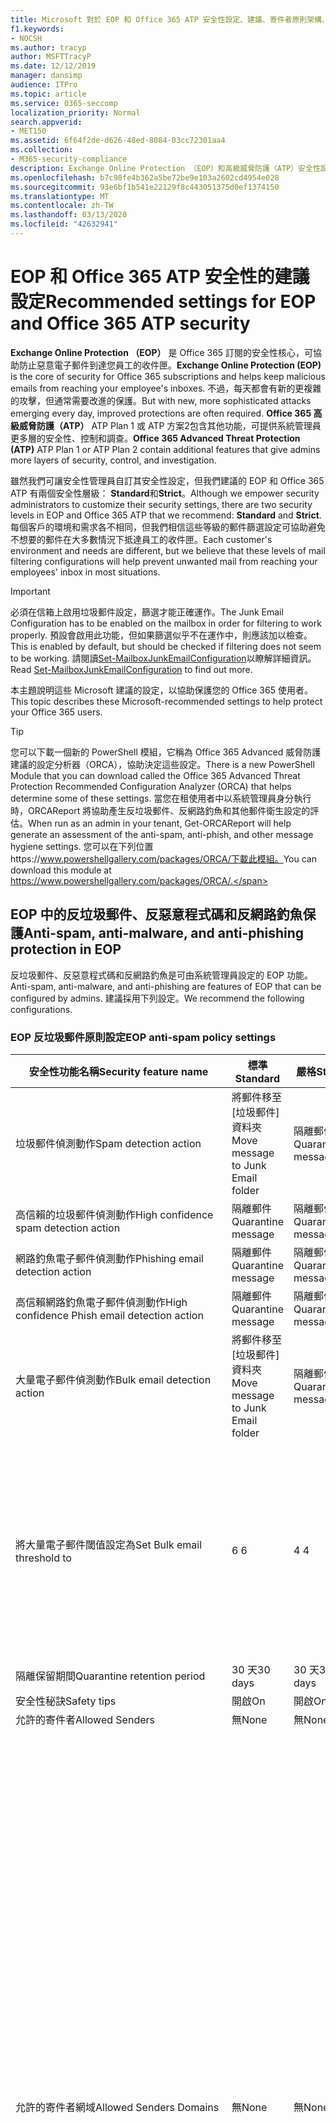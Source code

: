 ```yaml
---
title: Microsoft 對於 EOP 和 Office 365 ATP 安全性設定、建議、寄件者原則架構、網域型郵件報告及符合性的建議、DomainKeys 識別的郵件、步驟、運作方式、安全性基準、EOP 的基準ATP 的基準，設定 atp，設定 EOP，設定 ATP，設定 EOP，安全性設定
f1.keywords:
- NOCSH
ms.author: tracyp
author: MSFTTracyP
ms.date: 12/12/2019
manager: dansimp
audience: ITPro
ms.topic: article
ms.service: O365-seccomp
localization_priority: Normal
search.appverid:
- MET150
ms.assetid: 6f64f2de-d626-48ed-8084-03cc72301aa4
ms.collection:
- M365-security-compliance
description: Exchange Online Protection （EOP）和高級威脅防護（ATP）安全性設定的最佳作法為何？ 目前的標準保護建議為何？ 如果您想要更嚴格，應使用哪些專案？ 此外，如果您同時使用高級威脅防護（ATP），您也可以取得哪些額外功能？
ms.openlocfilehash: b7c98fe4b362a5be72be9e103a2602cd4954e028
ms.sourcegitcommit: 93e6bf1b541e22129f8c443051375d0ef1374150
ms.translationtype: MT
ms.contentlocale: zh-TW
ms.lasthandoff: 03/13/2020
ms.locfileid: "42632941"
---
```

# <a name="recommended-settings-for-eop-and-office-365-atp-security"></a><span data-ttu-id="97638-106">EOP 和 Office 365 ATP 安全性的建議設定</span><span class="sxs-lookup"><span data-stu-id="97638-106">Recommended settings for EOP and Office 365 ATP security</span></span>

<span data-ttu-id="97638-107">**Exchange Online Protection （EOP）** 是 Office 365 訂閱的安全性核心，可協助防止惡意電子郵件到達您員工的收件匣。</span><span class="sxs-lookup"><span data-stu-id="97638-107">**Exchange Online Protection (EOP)** is the core of security for Office 365 subscriptions and helps keep malicious emails from reaching your employee's inboxes.</span></span> <span data-ttu-id="97638-108">不過，每天都會有新的更複雜的攻擊，但通常需要改進的保護。</span><span class="sxs-lookup"><span data-stu-id="97638-108">But with new, more sophisticated attacks emerging every day, improved protections are often required.</span></span> <span data-ttu-id="97638-109">**Office 365 高級威脅防護（ATP）** ATP Plan 1 或 ATP 方案2包含其他功能，可提供系統管理員更多層的安全性、控制和調查。</span><span class="sxs-lookup"><span data-stu-id="97638-109">**Office 365 Advanced Threat Protection (ATP)** ATP Plan 1 or ATP Plan 2 contain additional features that give admins more layers of security, control, and investigation.</span></span>

<span data-ttu-id="97638-110">雖然我們可讓安全性管理員自訂其安全性設定，但我們建議的 EOP 和 Office 365 ATP 有兩個安全性層級： **Standard**和**Strict**。</span><span class="sxs-lookup"><span data-stu-id="97638-110">Although we empower security administrators to customize their security settings, there are two security levels in EOP and Office 365 ATP that we recommend: **Standard** and **Strict**.</span></span> <span data-ttu-id="97638-111">每個客戶的環境和需求各不相同，但我們相信這些等級的郵件篩選設定可協助避免不想要的郵件在大多數情況下抵達員工的收件匣。</span><span class="sxs-lookup"><span data-stu-id="97638-111">Each customer's environment and needs are different, but we believe that these levels of mail filtering configurations will help prevent unwanted mail from reaching your employees' inbox in most situations.</span></span>

> [!IMPORTANT]
> <span data-ttu-id="97638-112">必須在信箱上啟用垃圾郵件設定，篩選才能正確運作。</span><span class="sxs-lookup"><span data-stu-id="97638-112">The Junk Email Configuration has to be enabled on the mailbox in order for filtering to work properly.</span></span> <span data-ttu-id="97638-113">預設會啟用此功能，但如果篩選似乎不在運作中，則應該加以檢查。</span><span class="sxs-lookup"><span data-stu-id="97638-113">This is enabled by default, but should be checked if filtering does not seem to be working.</span></span> <span data-ttu-id="97638-114">請閱讀[Set-MailboxJunkEmailConfiguration](https://docs.microsoft.com/powershell/module/exchange/antispam-antimalware/set-mailboxjunkemailconfiguration)以瞭解詳細資訊。</span><span class="sxs-lookup"><span data-stu-id="97638-114">Read [Set-MailboxJunkEmailConfiguration](https://docs.microsoft.com/powershell/module/exchange/antispam-antimalware/set-mailboxjunkemailconfiguration) to find out more.</span></span> 

<span data-ttu-id="97638-115">本主題說明這些 Microsoft 建議的設定，以協助保護您的 Office 365 使用者。</span><span class="sxs-lookup"><span data-stu-id="97638-115">This topic describes these Microsoft-recommended settings to help protect your Office 365 users.</span></span>

> [!TIP]
> <span data-ttu-id="97638-116">您可以下載一個新的 PowerShell 模組，它稱為 Office 365 Advanced 威脅防護建議的設定分析器（ORCA），協助決定這些設定。</span><span class="sxs-lookup"><span data-stu-id="97638-116">There is a new PowerShell Module that you can download called the Office 365 Advanced Threat Protection Recommended Configuration Analyzer (ORCA) that helps determine some of these settings.</span></span> <span data-ttu-id="97638-117">當您在租使用者中以系統管理員身分執行時，ORCAReport 將協助產生反垃圾郵件、反網路釣魚和其他郵件衛生設定的評估。</span><span class="sxs-lookup"><span data-stu-id="97638-117">When run as an admin in your tenant, Get-ORCAReport will help generate an assessment of the anti-spam, anti-phish, and other message hygiene settings.</span></span> <span data-ttu-id="97638-118">您可以在下列位置https://www.powershellgallery.com/packages/ORCA/下載此模組。</span><span class="sxs-lookup"><span data-stu-id="97638-118">You can download this module at https://www.powershellgallery.com/packages/ORCA/.</span></span>

## <a name="anti-spam-anti-malware-and-anti-phishing-protection-in-eop"></a><span data-ttu-id="97638-119">EOP 中的反垃圾郵件、反惡意程式碼和反網路釣魚保護</span><span class="sxs-lookup"><span data-stu-id="97638-119">Anti-spam, anti-malware, and anti-phishing protection in EOP</span></span>

<span data-ttu-id="97638-120">反垃圾郵件、反惡意程式碼和反網路釣魚是可由系統管理員設定的 EOP 功能。</span><span class="sxs-lookup"><span data-stu-id="97638-120">Anti-spam, anti-malware, and anti-phishing are features of EOP that can be configured by admins.</span></span> <span data-ttu-id="97638-121">建議採用下列設定。</span><span class="sxs-lookup"><span data-stu-id="97638-121">We recommend the following configurations.</span></span>

### <a name="eop-anti-spam-policy-settings"></a><span data-ttu-id="97638-122">EOP 反垃圾郵件原則設定</span><span class="sxs-lookup"><span data-stu-id="97638-122">EOP anti-spam policy settings</span></span>

|<span data-ttu-id="97638-123">安全性功能名稱</span><span class="sxs-lookup"><span data-stu-id="97638-123">Security feature name</span></span>|<span data-ttu-id="97638-124">標準</span><span class="sxs-lookup"><span data-stu-id="97638-124">Standard</span></span>|<span data-ttu-id="97638-125">嚴格</span><span class="sxs-lookup"><span data-stu-id="97638-125">Strict</span></span>|<span data-ttu-id="97638-126">留言</span><span class="sxs-lookup"><span data-stu-id="97638-126">Comment</span></span>|
|---------|---------|---------|---------|
|<span data-ttu-id="97638-127">垃圾郵件偵測動作</span><span class="sxs-lookup"><span data-stu-id="97638-127">Spam detection action</span></span>|<span data-ttu-id="97638-128">將郵件移至 [垃圾郵件] 資料夾</span><span class="sxs-lookup"><span data-stu-id="97638-128">Move message to Junk Email folder</span></span>|<span data-ttu-id="97638-129">隔離郵件</span><span class="sxs-lookup"><span data-stu-id="97638-129">Quarantine message</span></span>||
|<span data-ttu-id="97638-130">高信賴的垃圾郵件偵測動作</span><span class="sxs-lookup"><span data-stu-id="97638-130">High confidence spam detection action</span></span>|<span data-ttu-id="97638-131">隔離郵件</span><span class="sxs-lookup"><span data-stu-id="97638-131">Quarantine message</span></span>|<span data-ttu-id="97638-132">隔離郵件</span><span class="sxs-lookup"><span data-stu-id="97638-132">Quarantine message</span></span>||
|<span data-ttu-id="97638-133">網路釣魚電子郵件偵測動作</span><span class="sxs-lookup"><span data-stu-id="97638-133">Phishing email detection action</span></span>|<span data-ttu-id="97638-134">隔離郵件</span><span class="sxs-lookup"><span data-stu-id="97638-134">Quarantine message</span></span>|<span data-ttu-id="97638-135">隔離郵件</span><span class="sxs-lookup"><span data-stu-id="97638-135">Quarantine message</span></span>||
|<span data-ttu-id="97638-136">高信賴網路釣魚電子郵件偵測動作</span><span class="sxs-lookup"><span data-stu-id="97638-136">High confidence Phish email detection action</span></span>|<span data-ttu-id="97638-137">隔離郵件</span><span class="sxs-lookup"><span data-stu-id="97638-137">Quarantine message</span></span>|<span data-ttu-id="97638-138">隔離郵件</span><span class="sxs-lookup"><span data-stu-id="97638-138">Quarantine message</span></span>||
|<span data-ttu-id="97638-139">大量電子郵件偵測動作</span><span class="sxs-lookup"><span data-stu-id="97638-139">Bulk email detection action</span></span>|<span data-ttu-id="97638-140">將郵件移至 [垃圾郵件] 資料夾</span><span class="sxs-lookup"><span data-stu-id="97638-140">Move message to Junk Email folder</span></span>|<span data-ttu-id="97638-141">隔離郵件</span><span class="sxs-lookup"><span data-stu-id="97638-141">Quarantine message</span></span>||
|<span data-ttu-id="97638-142">將大量電子郵件閾值設定為</span><span class="sxs-lookup"><span data-stu-id="97638-142">Set Bulk email threshold to</span></span>|<span data-ttu-id="97638-143">6 </span><span class="sxs-lookup"><span data-stu-id="97638-143">6</span></span>|<span data-ttu-id="97638-144">4 </span><span class="sxs-lookup"><span data-stu-id="97638-144">4</span></span>|<span data-ttu-id="97638-145">預設值是目前的7，但建議您將其變更為6。</span><span class="sxs-lookup"><span data-stu-id="97638-145">The default value is currently 7, but we recommend that you change it to 6.</span></span> <span data-ttu-id="97638-146">如需詳細資訊，請參閱[大量投訴層級值](bulk-complaint-level-values.md)。</span><span class="sxs-lookup"><span data-stu-id="97638-146">For details, see [Bulk Complaint Level values](bulk-complaint-level-values.md).</span></span>|
|<span data-ttu-id="97638-147">隔離保留期間</span><span class="sxs-lookup"><span data-stu-id="97638-147">Quarantine retention period</span></span>|<span data-ttu-id="97638-148">30 天</span><span class="sxs-lookup"><span data-stu-id="97638-148">30 days</span></span>|<span data-ttu-id="97638-149">30 天</span><span class="sxs-lookup"><span data-stu-id="97638-149">30 days</span></span>||
|<span data-ttu-id="97638-150">安全性秘訣</span><span class="sxs-lookup"><span data-stu-id="97638-150">Safety tips</span></span>|<span data-ttu-id="97638-151">開啟</span><span class="sxs-lookup"><span data-stu-id="97638-151">On</span></span>|<span data-ttu-id="97638-152">開啟</span><span class="sxs-lookup"><span data-stu-id="97638-152">On</span></span>||
|<span data-ttu-id="97638-153">允許的寄件者</span><span class="sxs-lookup"><span data-stu-id="97638-153">Allowed Senders</span></span>|<span data-ttu-id="97638-154">無</span><span class="sxs-lookup"><span data-stu-id="97638-154">None</span></span>|<span data-ttu-id="97638-155">無</span><span class="sxs-lookup"><span data-stu-id="97638-155">None</span></span>||
|<span data-ttu-id="97638-156">允許的寄件者網域</span><span class="sxs-lookup"><span data-stu-id="97638-156">Allowed Senders Domains</span></span>|<span data-ttu-id="97638-157">無</span><span class="sxs-lookup"><span data-stu-id="97638-157">None</span></span>|<span data-ttu-id="97638-158">無</span><span class="sxs-lookup"><span data-stu-id="97638-158">None</span></span>|<span data-ttu-id="97638-159">不需要將您擁有的網域（也稱為「_公認的網域_」）新增至允許的寄件者清單。</span><span class="sxs-lookup"><span data-stu-id="97638-159">Adding domains that you own (also known as _accepted domains_) to the allowed senders list is not required.</span></span> <span data-ttu-id="97638-160">實際上，它會被認為是高風險，因為它會為不良的演員帶來機會，以傳送您本來會加以篩選的郵件。在 [**反垃圾郵件設定**] 頁面上，使用 [安全性 & 規範中心] 中的 [[哄騙情報](learn-about-spoof-intelligence.md)]，檢查所有哄騙為組織中的網域或欺騙外部網域的寄件者。</span><span class="sxs-lookup"><span data-stu-id="97638-160">In fact, it's considered high risk since it creates opportunities for bad actors to send you mail that would otherwise be filtered out. Use [spoof intelligence](learn-about-spoof-intelligence.md) in the Security & Compliance Center on the **Anti-spam settings** page to review all senders who are spoofing either domains that are part of your organization, or spoofing external domains.</span></span>|
|<span data-ttu-id="97638-161">封鎖的寄件者</span><span class="sxs-lookup"><span data-stu-id="97638-161">Blocked Senders</span></span>|<span data-ttu-id="97638-162">無</span><span class="sxs-lookup"><span data-stu-id="97638-162">None</span></span>|<span data-ttu-id="97638-163">無</span><span class="sxs-lookup"><span data-stu-id="97638-163">None</span></span>||
|<span data-ttu-id="97638-164">封鎖的寄件者網域</span><span class="sxs-lookup"><span data-stu-id="97638-164">Blocked Senders domains</span></span>|<span data-ttu-id="97638-165">無</span><span class="sxs-lookup"><span data-stu-id="97638-165">None</span></span>|<span data-ttu-id="97638-166">無</span><span class="sxs-lookup"><span data-stu-id="97638-166">None</span></span>||
|<span data-ttu-id="97638-167">使用者的垃圾郵件通知頻率</span><span class="sxs-lookup"><span data-stu-id="97638-167">End user spam notification frequency</span></span>|<span data-ttu-id="97638-168">已啟用</span><span class="sxs-lookup"><span data-stu-id="97638-168">Enabled</span></span>|<span data-ttu-id="97638-169">已啟用</span><span class="sxs-lookup"><span data-stu-id="97638-169">Enabled</span></span>|<span data-ttu-id="97638-170">3天</span><span class="sxs-lookup"><span data-stu-id="97638-170">3 days</span></span>|
|<span data-ttu-id="97638-171">自動清除零小時</span><span class="sxs-lookup"><span data-stu-id="97638-171">Zero Hour auto purge</span></span>|<span data-ttu-id="97638-172">開啟</span><span class="sxs-lookup"><span data-stu-id="97638-172">On</span></span>|<span data-ttu-id="97638-173">開啟</span><span class="sxs-lookup"><span data-stu-id="97638-173">On</span></span>|<span data-ttu-id="97638-174">針對垃圾郵件和網路釣魚 ZAP</span><span class="sxs-lookup"><span data-stu-id="97638-174">For both Spam and Phish ZAP</span></span>|
|<span data-ttu-id="97638-175">MarkAsSpamBulkMail</span><span class="sxs-lookup"><span data-stu-id="97638-175">MarkAsSpamBulkMail</span></span>|<span data-ttu-id="97638-176">開啟</span><span class="sxs-lookup"><span data-stu-id="97638-176">On</span></span>|<span data-ttu-id="97638-177">開啟</span><span class="sxs-lookup"><span data-stu-id="97638-177">On</span></span>|<span data-ttu-id="97638-178">此設定僅適用于 PowerShell</span><span class="sxs-lookup"><span data-stu-id="97638-178">This setting is only available in PowerShell</span></span>|

<span data-ttu-id="97638-179">反垃圾郵件原則（稱為「高級垃圾郵件篩選（ASF）」）中有其他幾個參數正在被取代。</span><span class="sxs-lookup"><span data-stu-id="97638-179">There are several other parameters in the Anti-spam policy called Advanced Spam filter (ASF) that are in the process of being deprecated.</span></span> <span data-ttu-id="97638-180">有關這些功能之折舊時程表的詳細資訊，將在本主題外傳遞。</span><span class="sxs-lookup"><span data-stu-id="97638-180">More information on the timelines for the depreciation of these features will be communicated outside of this topic.</span></span>

<span data-ttu-id="97638-181">建議您為標準和嚴格的層次 **，關閉這些**設定：</span><span class="sxs-lookup"><span data-stu-id="97638-181">We recommend that you turn these settings **OFF** for both Standard and Strict levels:</span></span>

|<span data-ttu-id="97638-182">安全性功能名稱</span><span class="sxs-lookup"><span data-stu-id="97638-182">Security feature name</span></span>|<span data-ttu-id="97638-183">註解</span><span class="sxs-lookup"><span data-stu-id="97638-183">Comments</span></span>|
|---------|---------|
|<span data-ttu-id="97638-184">IncreaseScoreWithImageLinks</span><span class="sxs-lookup"><span data-stu-id="97638-184">IncreaseScoreWithImageLinks</span></span>||
|<span data-ttu-id="97638-185">IncreaseScoreWithNumericIps</span><span class="sxs-lookup"><span data-stu-id="97638-185">IncreaseScoreWithNumericIps</span></span>||
|<span data-ttu-id="97638-186">IncreaseScoreWithRedirectToOtherPort</span><span class="sxs-lookup"><span data-stu-id="97638-186">IncreaseScoreWithRedirectToOtherPort</span></span>||
|<span data-ttu-id="97638-187">IncreaseScoreWithBizOrInfoUrls</span><span class="sxs-lookup"><span data-stu-id="97638-187">IncreaseScoreWithBizOrInfoUrls</span></span>||
|<span data-ttu-id="97638-188">MarkAsSpamEmptyMessages</span><span class="sxs-lookup"><span data-stu-id="97638-188">MarkAsSpamEmptyMessages</span></span>||
|<span data-ttu-id="97638-189">MarkAsSpamJavaScriptInHtml</span><span class="sxs-lookup"><span data-stu-id="97638-189">MarkAsSpamJavaScriptInHtml</span></span>||
|<span data-ttu-id="97638-190">MarkAsSpamFramesInHtml</span><span class="sxs-lookup"><span data-stu-id="97638-190">MarkAsSpamFramesInHtml</span></span>||
|<span data-ttu-id="97638-191">MarkAsSpamObjectTagsInHtml</span><span class="sxs-lookup"><span data-stu-id="97638-191">MarkAsSpamObjectTagsInHtml</span></span>||
|<span data-ttu-id="97638-192">MarkAsSpamEmbedTagsInHtml</span><span class="sxs-lookup"><span data-stu-id="97638-192">MarkAsSpamEmbedTagsInHtml</span></span>||
|<span data-ttu-id="97638-193">MarkAsSpamFormTagsInHtml</span><span class="sxs-lookup"><span data-stu-id="97638-193">MarkAsSpamFormTagsInHtml</span></span>||
|<span data-ttu-id="97638-194">MarkAsSpamWebBugsInHtml</span><span class="sxs-lookup"><span data-stu-id="97638-194">MarkAsSpamWebBugsInHtml</span></span>||
|<span data-ttu-id="97638-195">MarkAsSpamSensitiveWordList</span><span class="sxs-lookup"><span data-stu-id="97638-195">MarkAsSpamSensitiveWordList</span></span>||
|<span data-ttu-id="97638-196">MarkAsSpamFromAddressAuthFail</span><span class="sxs-lookup"><span data-stu-id="97638-196">MarkAsSpamFromAddressAuthFail</span></span>||
|<span data-ttu-id="97638-197">MarkAsSpamNdrBackscatter</span><span class="sxs-lookup"><span data-stu-id="97638-197">MarkAsSpamNdrBackscatter</span></span>||
|<span data-ttu-id="97638-198">MarkAsSpamSpfRecordHardFail</span><span class="sxs-lookup"><span data-stu-id="97638-198">MarkAsSpamSpfRecordHardFail</span></span>||

#### <a name="eop-outbound-spam-filter-policy-settings"></a><span data-ttu-id="97638-199">EOP 輸出垃圾郵件篩選原則設定</span><span class="sxs-lookup"><span data-stu-id="97638-199">EOP outbound spam filter policy settings</span></span>

|<span data-ttu-id="97638-200">安全性功能名稱</span><span class="sxs-lookup"><span data-stu-id="97638-200">Security feature name</span></span>|<span data-ttu-id="97638-201">標準</span><span class="sxs-lookup"><span data-stu-id="97638-201">Standard</span></span>|<span data-ttu-id="97638-202">嚴格</span><span class="sxs-lookup"><span data-stu-id="97638-202">Strict</span></span>|<span data-ttu-id="97638-203">留言</span><span class="sxs-lookup"><span data-stu-id="97638-203">Comment</span></span>|
|---------|---------|---------|---------|
|<span data-ttu-id="97638-204">輸出垃圾郵件原則收件者限制-外部每小時限制</span><span class="sxs-lookup"><span data-stu-id="97638-204">Outbound spam policy Recipient Limits - External hourly limit</span></span>|<span data-ttu-id="97638-205">500</span><span class="sxs-lookup"><span data-stu-id="97638-205">500</span></span>|<span data-ttu-id="97638-206">400</span><span class="sxs-lookup"><span data-stu-id="97638-206">400</span></span>||
|<span data-ttu-id="97638-207">輸出垃圾郵件原則收件者限制-內部小時限制</span><span class="sxs-lookup"><span data-stu-id="97638-207">Outbound spam policy Recipient Limits - Internal hourly limit</span></span>|<span data-ttu-id="97638-208">1000</span><span class="sxs-lookup"><span data-stu-id="97638-208">1000</span></span>|<span data-ttu-id="97638-209">800</span><span class="sxs-lookup"><span data-stu-id="97638-209">800</span></span>||
|<span data-ttu-id="97638-210">輸出垃圾郵件原則收件者限制-每日限制</span><span class="sxs-lookup"><span data-stu-id="97638-210">Outbound spam policy Recipient Limits - Daily limit</span></span>|<span data-ttu-id="97638-211">1000</span><span class="sxs-lookup"><span data-stu-id="97638-211">1000</span></span>|<span data-ttu-id="97638-212">800</span><span class="sxs-lookup"><span data-stu-id="97638-212">800</span></span>||
|<span data-ttu-id="97638-213">使用者超過限制時的動作</span><span class="sxs-lookup"><span data-stu-id="97638-213">Action when a user exceeds the limits</span></span>|<span data-ttu-id="97638-214">限制使用者傳送郵件</span><span class="sxs-lookup"><span data-stu-id="97638-214">Restrict the user from sending mail</span></span>|<span data-ttu-id="97638-215">限制使用者傳送郵件</span><span class="sxs-lookup"><span data-stu-id="97638-215">Restrict the user from sending mail</span></span>||

### <a name="eop-anti-malware-policy-settings"></a><span data-ttu-id="97638-216">EOP 反惡意程式碼原則設定</span><span class="sxs-lookup"><span data-stu-id="97638-216">EOP anti-malware policy settings</span></span>

|<span data-ttu-id="97638-217">安全性功能名稱</span><span class="sxs-lookup"><span data-stu-id="97638-217">Security feature name</span></span>|<span data-ttu-id="97638-218">標準</span><span class="sxs-lookup"><span data-stu-id="97638-218">Standard</span></span>|<span data-ttu-id="97638-219">嚴格</span><span class="sxs-lookup"><span data-stu-id="97638-219">Strict</span></span>|<span data-ttu-id="97638-220">留言</span><span class="sxs-lookup"><span data-stu-id="97638-220">Comment</span></span>|
|---------|---------|---------|---------|
|<span data-ttu-id="97638-221">惡意程式碼偵測回應</span><span class="sxs-lookup"><span data-stu-id="97638-221">Malware Detection Response</span></span>|<span data-ttu-id="97638-222">否</span><span class="sxs-lookup"><span data-stu-id="97638-222">No</span></span>|<span data-ttu-id="97638-223">否</span><span class="sxs-lookup"><span data-stu-id="97638-223">No</span></span>|<span data-ttu-id="97638-224">如果在電子郵件附件中偵測到惡意程式碼，將會隔離郵件，而且只能由系統管理員加以發行。</span><span class="sxs-lookup"><span data-stu-id="97638-224">If malware is detected in an email attachment, the message will be quarantined and can be released only by an admin.</span></span>|
|<span data-ttu-id="97638-225">「通用附件類型篩選」，用於封鎖可疑檔案類型</span><span class="sxs-lookup"><span data-stu-id="97638-225">"Common Attachment Types Filter" for blocking suspicious file types</span></span>|<span data-ttu-id="97638-226">開啟</span><span class="sxs-lookup"><span data-stu-id="97638-226">On</span></span>|<span data-ttu-id="97638-227">開啟</span><span class="sxs-lookup"><span data-stu-id="97638-227">On</span></span>||
|<span data-ttu-id="97638-228">惡意程式碼零小時自動清除</span><span class="sxs-lookup"><span data-stu-id="97638-228">Malware Zero-hour Auto Purge</span></span>|<span data-ttu-id="97638-229">開啟</span><span class="sxs-lookup"><span data-stu-id="97638-229">On</span></span>|<span data-ttu-id="97638-230">開啟</span><span class="sxs-lookup"><span data-stu-id="97638-230">On</span></span>||
|<span data-ttu-id="97638-231">通知未傳遞郵件的內部寄件者</span><span class="sxs-lookup"><span data-stu-id="97638-231">Notify internal senders of the undelivered message</span></span>|<span data-ttu-id="97638-232">停用</span><span class="sxs-lookup"><span data-stu-id="97638-232">Disabled</span></span>|<span data-ttu-id="97638-233">停用</span><span class="sxs-lookup"><span data-stu-id="97638-233">Disabled</span></span>||
|<span data-ttu-id="97638-234">通知未傳遞郵件的外部寄件者</span><span class="sxs-lookup"><span data-stu-id="97638-234">Notify external senders of the undelivered message</span></span>|<span data-ttu-id="97638-235">停用</span><span class="sxs-lookup"><span data-stu-id="97638-235">Disabled</span></span>|<span data-ttu-id="97638-236">停用</span><span class="sxs-lookup"><span data-stu-id="97638-236">Disabled</span></span>||

### <a name="eop-anti-phishing-policy-settings"></a><span data-ttu-id="97638-237">EOP 反網路釣魚原則設定</span><span class="sxs-lookup"><span data-stu-id="97638-237">EOP anti-phishing policy settings</span></span>

|<span data-ttu-id="97638-238">安全性功能名稱</span><span class="sxs-lookup"><span data-stu-id="97638-238">Security feature name</span></span>|<span data-ttu-id="97638-239">標準</span><span class="sxs-lookup"><span data-stu-id="97638-239">Standard</span></span>|<span data-ttu-id="97638-240">嚴格</span><span class="sxs-lookup"><span data-stu-id="97638-240">Strict</span></span>|<span data-ttu-id="97638-241">留言</span><span class="sxs-lookup"><span data-stu-id="97638-241">Comment</span></span>|
|---------|---------|---------|---------|
|<span data-ttu-id="97638-242">啟用反欺騙保護</span><span class="sxs-lookup"><span data-stu-id="97638-242">Enable anti-spoofing protection</span></span>|<span data-ttu-id="97638-243">開啟</span><span class="sxs-lookup"><span data-stu-id="97638-243">On</span></span>|<span data-ttu-id="97638-244">開啟</span><span class="sxs-lookup"><span data-stu-id="97638-244">On</span></span>||
|<span data-ttu-id="97638-245">啟用未經驗證的寄件者（標記）</span><span class="sxs-lookup"><span data-stu-id="97638-245">Enable Unauthenticated Sender (tagging)</span></span>|<span data-ttu-id="97638-246">開啟</span><span class="sxs-lookup"><span data-stu-id="97638-246">On</span></span>|<span data-ttu-id="97638-247">開啟</span><span class="sxs-lookup"><span data-stu-id="97638-247">On</span></span>||
|<span data-ttu-id="97638-248">如果電子郵件是由不允許哄騙您網域的人所傳送</span><span class="sxs-lookup"><span data-stu-id="97638-248">If email is sent by someone who's not allowed to spoof your domain</span></span>|<span data-ttu-id="97638-249">將郵件移至收件者的 [垃圾郵件] 資料夾</span><span class="sxs-lookup"><span data-stu-id="97638-249">Move message to the recipients' Junk Email folders</span></span>|<span data-ttu-id="97638-250">隔離郵件</span><span class="sxs-lookup"><span data-stu-id="97638-250">Quarantine the message</span></span>||

## <a name="office-365-advanced-threat-protection-security"></a><span data-ttu-id="97638-251">Office 365 高級威脅防護安全性</span><span class="sxs-lookup"><span data-stu-id="97638-251">Office 365 Advanced Threat Protection security</span></span>

<span data-ttu-id="97638-252">其他的安全性好處來自 Office 365 高級威脅防護（ATP）訂閱。</span><span class="sxs-lookup"><span data-stu-id="97638-252">Additional security benefits come with an Office 365 Advanced Threat Protection (ATP) subscription.</span></span> <span data-ttu-id="97638-253">如需最新的新聞和資訊，您可以查看[Office 365 ATP 的新功能](whats-new-in-office-365-atp.md)。</span><span class="sxs-lookup"><span data-stu-id="97638-253">For the latest news and information, you can see [What's new in Office 365 ATP](whats-new-in-office-365-atp.md).</span></span>

<span data-ttu-id="97638-254">Office 365 ATP 包含安全附件和安全連結原則，可防止電子郵件遭受潛在惡意附件的傳遞，並防止使用者按一下潛在的不安全 URLs。</span><span class="sxs-lookup"><span data-stu-id="97638-254">Office 365 ATP includes the Safe Attachment and Safe Links policies to prevent email with potentially malicious attachments from being delivered, and to keep users from clicking potentially unsafe URLs.</span></span>

> [!IMPORTANT]
> <span data-ttu-id="97638-255">高級反網路釣魚是 Office 365 ATP 訂閱的其中一個優點。</span><span class="sxs-lookup"><span data-stu-id="97638-255">Advanced anti-phishing is one of the benefits of an Office 365 ATP subscription.</span></span> <span data-ttu-id="97638-256">雖然預設會啟用它，但您***必須***先設定至少一個反網路釣魚原則，才能開始篩選郵件。</span><span class="sxs-lookup"><span data-stu-id="97638-256">Although it's enabled by default, you ***must*** configure at least one anti-phishing policy before it can start filtering mail.</span></span> <span data-ttu-id="97638-257">忘記設定反網路釣魚原則可能會將使用者暴露于危險的電子郵件。</span><span class="sxs-lookup"><span data-stu-id="97638-257">Forgetting to configure anti-phishing policies could exposes users to risky emails.</span></span> <span data-ttu-id="97638-258">在您新增 Office 365 ATP 訂閱後，請務必設定您的反網路釣魚原則。</span><span class="sxs-lookup"><span data-stu-id="97638-258">Be sure to configure your anti-phishing policies after you add an Office 365 ATP subscription.</span></span>

<span data-ttu-id="97638-259">如果您已將 Office 365 ATP 訂閱新增至您的 EOP，請設定下列設定。</span><span class="sxs-lookup"><span data-stu-id="97638-259">If you've added an Office 365 ATP subscription to your EOP, set the following configurations.</span></span>

### <a name="office-atp-anti-phishing-policy-settings"></a><span data-ttu-id="97638-260">Office ATP 反網路釣魚原則設定</span><span class="sxs-lookup"><span data-stu-id="97638-260">Office ATP anti-phishing policy settings</span></span>

<span data-ttu-id="97638-261">EOP 客戶如先前所述，取得基本的反網路釣魚，但是 Office 365 ATP 包含更多的功能和控制，可協助防範、偵測和修正攻擊。</span><span class="sxs-lookup"><span data-stu-id="97638-261">EOP customers get basic anti-phishing as previously described, but Office 365 ATP includes more features and control to help prevent, detect, and remediate against attacks.</span></span>

|<span data-ttu-id="97638-262">類比安全性功能名稱</span><span class="sxs-lookup"><span data-stu-id="97638-262">Impersonation security feature name</span></span>|<span data-ttu-id="97638-263">標準</span><span class="sxs-lookup"><span data-stu-id="97638-263">Standard</span></span>|<span data-ttu-id="97638-264">嚴格</span><span class="sxs-lookup"><span data-stu-id="97638-264">Strict</span></span>|<span data-ttu-id="97638-265">留言</span><span class="sxs-lookup"><span data-stu-id="97638-265">Comment</span></span>|
|---------|---------|---------|---------|
|<span data-ttu-id="97638-266">（編輯類比原則）新增要保護的使用者</span><span class="sxs-lookup"><span data-stu-id="97638-266">(Edit impersonation policy) Add users to protect</span></span>|<span data-ttu-id="97638-267">開啟</span><span class="sxs-lookup"><span data-stu-id="97638-267">On</span></span>|<span data-ttu-id="97638-268">開啟</span><span class="sxs-lookup"><span data-stu-id="97638-268">On</span></span>|<span data-ttu-id="97638-269">取決於您的組織，但建議您在重要角色中新增使用者。</span><span class="sxs-lookup"><span data-stu-id="97638-269">Depends on your organization, but we recommend adding users in key roles.</span></span> <span data-ttu-id="97638-270">在內部，這些可能是您 CEO、CFO 和其他資深領導人。</span><span class="sxs-lookup"><span data-stu-id="97638-270">Internally, these might be your CEO, CFO, and other senior leaders.</span></span> <span data-ttu-id="97638-271">您可以在外部加入委員會成員或董事會。</span><span class="sxs-lookup"><span data-stu-id="97638-271">Externally, these could include council members or your board of directors.</span></span>|
|<span data-ttu-id="97638-272">（編輯類比原則）自動包含我擁有的網域</span><span class="sxs-lookup"><span data-stu-id="97638-272">(Edit impersonation policy) Automatically include the domains I own</span></span>|<span data-ttu-id="97638-273">開啟</span><span class="sxs-lookup"><span data-stu-id="97638-273">On</span></span>|<span data-ttu-id="97638-274">開啟</span><span class="sxs-lookup"><span data-stu-id="97638-274">On</span></span>||
|<span data-ttu-id="97638-275">（編輯類比原則）包含自訂網域</span><span class="sxs-lookup"><span data-stu-id="97638-275">(Edit impersonation policy) Include custom domains</span></span>|<span data-ttu-id="97638-276">開啟</span><span class="sxs-lookup"><span data-stu-id="97638-276">On</span></span>|<span data-ttu-id="97638-277">開啟</span><span class="sxs-lookup"><span data-stu-id="97638-277">On</span></span>|<span data-ttu-id="97638-278">取決於您的組織，但建議您新增您不擁有的網域。</span><span class="sxs-lookup"><span data-stu-id="97638-278">Depends on your organization, but we recommend adding domains you interact with most that you don't own.</span></span>|
|<span data-ttu-id="97638-279">如果您指定的模仿使用者傳送電子郵件</span><span class="sxs-lookup"><span data-stu-id="97638-279">If email is sent by an impersonated user you specified</span></span>|<span data-ttu-id="97638-280">隔離郵件</span><span class="sxs-lookup"><span data-stu-id="97638-280">Quarantine the message</span></span>|<span data-ttu-id="97638-281">隔離郵件</span><span class="sxs-lookup"><span data-stu-id="97638-281">Quarantine the message</span></span>||
|<span data-ttu-id="97638-282">如果您指定的模仿網域傳送電子郵件</span><span class="sxs-lookup"><span data-stu-id="97638-282">If email is sent by an impersonated domain you specified</span></span>|<span data-ttu-id="97638-283">隔離郵件</span><span class="sxs-lookup"><span data-stu-id="97638-283">Quarantine the message</span></span>|<span data-ttu-id="97638-284">隔離郵件</span><span class="sxs-lookup"><span data-stu-id="97638-284">Quarantine the message</span></span>||
|<span data-ttu-id="97638-285">顯示類比使用者的秘訣</span><span class="sxs-lookup"><span data-stu-id="97638-285">Show tip for impersonated users</span></span>|<span data-ttu-id="97638-286">開啟</span><span class="sxs-lookup"><span data-stu-id="97638-286">On</span></span>|<span data-ttu-id="97638-287">開啟</span><span class="sxs-lookup"><span data-stu-id="97638-287">On</span></span>||
|<span data-ttu-id="97638-288">顯示類比網域的秘訣</span><span class="sxs-lookup"><span data-stu-id="97638-288">Show tip for impersonated domains</span></span>|<span data-ttu-id="97638-289">開啟</span><span class="sxs-lookup"><span data-stu-id="97638-289">On</span></span>|<span data-ttu-id="97638-290">開啟</span><span class="sxs-lookup"><span data-stu-id="97638-290">On</span></span>||
|<span data-ttu-id="97638-291">顯示不尋常字元的秘訣</span><span class="sxs-lookup"><span data-stu-id="97638-291">Show tip for unusual characters</span></span>|<span data-ttu-id="97638-292">開啟</span><span class="sxs-lookup"><span data-stu-id="97638-292">On</span></span>|<span data-ttu-id="97638-293">開啟</span><span class="sxs-lookup"><span data-stu-id="97638-293">On</span></span>||
|<span data-ttu-id="97638-294">啟用信箱智慧</span><span class="sxs-lookup"><span data-stu-id="97638-294">Enable Mailbox intelligence</span></span>|<span data-ttu-id="97638-295">開啟</span><span class="sxs-lookup"><span data-stu-id="97638-295">On</span></span>|<span data-ttu-id="97638-296">開啟</span><span class="sxs-lookup"><span data-stu-id="97638-296">On</span></span>||
|<span data-ttu-id="97638-297">啟用信箱智慧型類比保護</span><span class="sxs-lookup"><span data-stu-id="97638-297">Enable Mailbox intelligence based impersonation protection</span></span>|<span data-ttu-id="97638-298">開啟</span><span class="sxs-lookup"><span data-stu-id="97638-298">On</span></span>|<span data-ttu-id="97638-299">開啟</span><span class="sxs-lookup"><span data-stu-id="97638-299">On</span></span>||
|<span data-ttu-id="97638-300">如果由信箱智慧保護的類比使用者傳送電子郵件</span><span class="sxs-lookup"><span data-stu-id="97638-300">If email is sent by an impersonated user protected by mailbox intelligence</span></span>|<span data-ttu-id="97638-301">將郵件移至收件者的 [垃圾郵件] 資料夾</span><span class="sxs-lookup"><span data-stu-id="97638-301">Move message to the recipients' Junk Email folders</span></span>|<span data-ttu-id="97638-302">隔離郵件</span><span class="sxs-lookup"><span data-stu-id="97638-302">Quarantine the message</span></span>||
|<span data-ttu-id="97638-303">（編輯類比原則）新增信任的寄件者和網域</span><span class="sxs-lookup"><span data-stu-id="97638-303">(Edit impersonation policy) Add trusted senders and domains</span></span>|<span data-ttu-id="97638-304">無</span><span class="sxs-lookup"><span data-stu-id="97638-304">None</span></span>|<span data-ttu-id="97638-305">無</span><span class="sxs-lookup"><span data-stu-id="97638-305">None</span></span>|<span data-ttu-id="97638-306">取決於您的組織，但建議您新增不正確地將其標記為網路釣魚網路的使用者或網域，因為它只會類比而非其他篩選器。</span><span class="sxs-lookup"><span data-stu-id="97638-306">Depends on your organization, but we recommend adding users or domains that incorrectly get marked as phish due to impersonation only and not other filters.</span></span>|

|<span data-ttu-id="97638-307">欺騙安全性功能名稱</span><span class="sxs-lookup"><span data-stu-id="97638-307">Spoof security feature name</span></span>|<span data-ttu-id="97638-308">標準</span><span class="sxs-lookup"><span data-stu-id="97638-308">Standard</span></span>|<span data-ttu-id="97638-309">嚴格</span><span class="sxs-lookup"><span data-stu-id="97638-309">Strict</span></span>|<span data-ttu-id="97638-310">留言</span><span class="sxs-lookup"><span data-stu-id="97638-310">Comment</span></span>|
|---------|---------|---------|---------|
|<span data-ttu-id="97638-311">啟用反欺騙保護</span><span class="sxs-lookup"><span data-stu-id="97638-311">Enable anti-spoofing protection</span></span>|<span data-ttu-id="97638-312">開啟</span><span class="sxs-lookup"><span data-stu-id="97638-312">On</span></span>|<span data-ttu-id="97638-313">開啟</span><span class="sxs-lookup"><span data-stu-id="97638-313">On</span></span>||
|<span data-ttu-id="97638-314">啟用未經驗證的寄件者（標記）</span><span class="sxs-lookup"><span data-stu-id="97638-314">Enable Unauthenticated Sender (tagging)</span></span>|<span data-ttu-id="97638-315">開啟</span><span class="sxs-lookup"><span data-stu-id="97638-315">On</span></span>|<span data-ttu-id="97638-316">開啟</span><span class="sxs-lookup"><span data-stu-id="97638-316">On</span></span>||
|<span data-ttu-id="97638-317">如果電子郵件是由不允許哄騙您網域的人所傳送</span><span class="sxs-lookup"><span data-stu-id="97638-317">If email is sent by someone who's not allowed to spoof your domain</span></span>|<span data-ttu-id="97638-318">將郵件移至收件者的 [垃圾郵件] 資料夾</span><span class="sxs-lookup"><span data-stu-id="97638-318">Move message to the recipients' Junk Email folders</span></span>|<span data-ttu-id="97638-319">隔離郵件</span><span class="sxs-lookup"><span data-stu-id="97638-319">Quarantine the message</span></span>||
|<span data-ttu-id="97638-320">EnableSuspiciousSafetyTip</span><span class="sxs-lookup"><span data-stu-id="97638-320">EnableSuspiciousSafetyTip</span></span>|<span data-ttu-id="97638-321">False</span><span class="sxs-lookup"><span data-stu-id="97638-321">False</span></span>|<span data-ttu-id="97638-322">True</span><span class="sxs-lookup"><span data-stu-id="97638-322">True</span></span>|<span data-ttu-id="97638-323">此設定僅適用于 PowerShell</span><span class="sxs-lookup"><span data-stu-id="97638-323">This setting is only available in PowerShell</span></span>|
|<span data-ttu-id="97638-324">TreatSoftPassAsAuthenticated</span><span class="sxs-lookup"><span data-stu-id="97638-324">TreatSoftPassAsAuthenticated</span></span>|<span data-ttu-id="97638-325">True</span><span class="sxs-lookup"><span data-stu-id="97638-325">True</span></span>|<span data-ttu-id="97638-326">False</span><span class="sxs-lookup"><span data-stu-id="97638-326">False</span></span>|<span data-ttu-id="97638-327">此設定僅適用于 PowerShell</span><span class="sxs-lookup"><span data-stu-id="97638-327">This setting is only available in PowerShell</span></span>|


|<span data-ttu-id="97638-328">高級設定安全性功能名稱</span><span class="sxs-lookup"><span data-stu-id="97638-328">Advanced settings security feature name</span></span>|<span data-ttu-id="97638-329">標準</span><span class="sxs-lookup"><span data-stu-id="97638-329">Standard</span></span>|<span data-ttu-id="97638-330">嚴格</span><span class="sxs-lookup"><span data-stu-id="97638-330">Strict</span></span>|<span data-ttu-id="97638-331">留言</span><span class="sxs-lookup"><span data-stu-id="97638-331">Comment</span></span>|
|---------|---------|---------|---------|
|<span data-ttu-id="97638-332">高級網路釣魚臨界值</span><span class="sxs-lookup"><span data-stu-id="97638-332">Advanced phishing thresholds</span></span>|<span data-ttu-id="97638-333">2-嚴格</span><span class="sxs-lookup"><span data-stu-id="97638-333">2 - Aggressive</span></span>|<span data-ttu-id="97638-334">3-更嚴格</span><span class="sxs-lookup"><span data-stu-id="97638-334">3 - More aggressive</span></span>||

### <a name="safe-links-settings"></a><span data-ttu-id="97638-335">安全連結設定</span><span class="sxs-lookup"><span data-stu-id="97638-335">Safe Links settings</span></span>

|<span data-ttu-id="97638-336">安全性功能名稱</span><span class="sxs-lookup"><span data-stu-id="97638-336">Security feature name</span></span>|<span data-ttu-id="97638-337">標準</span><span class="sxs-lookup"><span data-stu-id="97638-337">Standard</span></span>|<span data-ttu-id="97638-338">嚴格</span><span class="sxs-lookup"><span data-stu-id="97638-338">Strict</span></span>|<span data-ttu-id="97638-339">留言</span><span class="sxs-lookup"><span data-stu-id="97638-339">Comment</span></span>|
|---------|---------|---------|---------|
|<span data-ttu-id="97638-340">在 Office 365 應用程式中使用 ATP 安全連結，Office for iOS 和 Android</span><span class="sxs-lookup"><span data-stu-id="97638-340">Use ATP Safe Links in Office 365 Apps, Office for iOS and Android</span></span>|<span data-ttu-id="97638-341">已啟用</span><span class="sxs-lookup"><span data-stu-id="97638-341">Enabled</span></span>|<span data-ttu-id="97638-342">已啟用</span><span class="sxs-lookup"><span data-stu-id="97638-342">Enabled</span></span>|<span data-ttu-id="97638-343">這屬於適用于整個組織的 ATP 安全連結原則</span><span class="sxs-lookup"><span data-stu-id="97638-343">This falls under the ATP Safe Links Policies that apply to the entire organization</span></span>|
<span data-ttu-id="97638-344">使用者按一下安全連結時請勿追蹤</span><span class="sxs-lookup"><span data-stu-id="97638-344">Do not track when users click safe links</span></span>|<span data-ttu-id="97638-345">停用</span><span class="sxs-lookup"><span data-stu-id="97638-345">Disabled</span></span>|<span data-ttu-id="97638-346">停用</span><span class="sxs-lookup"><span data-stu-id="97638-346">Disabled</span></span>|<span data-ttu-id="97638-347">這適用于適用于整個組織的原則，以及適用于特定收件者的任何原則</span><span class="sxs-lookup"><span data-stu-id="97638-347">This is for both policies that apply to the entire organization and any policies that apply to specific recipients</span></span>|
|<span data-ttu-id="97638-348">不要讓使用者點擊至原始 URL 的安全連結</span><span class="sxs-lookup"><span data-stu-id="97638-348">Do not let users click through safe links to original URL</span></span>|<span data-ttu-id="97638-349">已啟用</span><span class="sxs-lookup"><span data-stu-id="97638-349">Enabled</span></span>|<span data-ttu-id="97638-350">已啟用</span><span class="sxs-lookup"><span data-stu-id="97638-350">Enabled</span></span>|<span data-ttu-id="97638-351">這適用于適用于整個組織的原則，以及適用于特定收件者的任何原則</span><span class="sxs-lookup"><span data-stu-id="97638-351">This is for both the policies that apply to the entire organization and any policies that apply to specific recipients</span></span>|
|<span data-ttu-id="97638-352">郵件中未知可能惡意 URLs 的動作</span><span class="sxs-lookup"><span data-stu-id="97638-352">Action for unknown potentially malicious URLs in messages</span></span>|<span data-ttu-id="97638-353">開啟</span><span class="sxs-lookup"><span data-stu-id="97638-353">On</span></span>|<span data-ttu-id="97638-354">開啟</span><span class="sxs-lookup"><span data-stu-id="97638-354">On</span></span>||
|<span data-ttu-id="97638-355">針對可疑的連結和指向檔案的連結套用即時 URL 掃描</span><span class="sxs-lookup"><span data-stu-id="97638-355">Apply real-time URL scanning for suspicious links and links that point to files</span></span>|<span data-ttu-id="97638-356">已啟用</span><span class="sxs-lookup"><span data-stu-id="97638-356">Enabled</span></span>|<span data-ttu-id="97638-357">已啟用</span><span class="sxs-lookup"><span data-stu-id="97638-357">Enabled</span></span>||
|<span data-ttu-id="97638-358">等待 URL 掃描完成再傳遞郵件</span><span class="sxs-lookup"><span data-stu-id="97638-358">Wait for URL scanning to complete before delivering the message</span></span>|<span data-ttu-id="97638-359">已啟用</span><span class="sxs-lookup"><span data-stu-id="97638-359">Enabled</span></span>|<span data-ttu-id="97638-360">已啟用</span><span class="sxs-lookup"><span data-stu-id="97638-360">Enabled</span></span>||
|<span data-ttu-id="97638-361">對組織內傳送的電子郵件套用安全連結</span><span class="sxs-lookup"><span data-stu-id="97638-361">Apply safe links to email messages sent within the organization</span></span>|<span data-ttu-id="97638-362">已啟用</span><span class="sxs-lookup"><span data-stu-id="97638-362">Enabled</span></span>|<span data-ttu-id="97638-363">已啟用</span><span class="sxs-lookup"><span data-stu-id="97638-363">Enabled</span></span>||

### <a name="safe-attachments"></a><span data-ttu-id="97638-364">安全附件</span><span class="sxs-lookup"><span data-stu-id="97638-364">Safe Attachments</span></span>

|<span data-ttu-id="97638-365">安全性功能名稱</span><span class="sxs-lookup"><span data-stu-id="97638-365">Security feature name</span></span>|<span data-ttu-id="97638-366">標準</span><span class="sxs-lookup"><span data-stu-id="97638-366">Standard</span></span>|<span data-ttu-id="97638-367">嚴格</span><span class="sxs-lookup"><span data-stu-id="97638-367">Strict</span></span>|<span data-ttu-id="97638-368">留言</span><span class="sxs-lookup"><span data-stu-id="97638-368">Comment</span></span>|
|---------|---------|---------|---------|
|<span data-ttu-id="97638-369">開啟適用於 SharePoint、OneDrive 與 Microsoft Teams 的 ATP</span><span class="sxs-lookup"><span data-stu-id="97638-369">Turn on ATP for SharePoint, OneDrive, and Microsoft Teams</span></span>|<span data-ttu-id="97638-370">已啟用</span><span class="sxs-lookup"><span data-stu-id="97638-370">Enabled</span></span>|<span data-ttu-id="97638-371">已啟用</span><span class="sxs-lookup"><span data-stu-id="97638-371">Enabled</span></span>||
|<span data-ttu-id="97638-372">ATP 安全附件未知的惡意程式碼回應</span><span class="sxs-lookup"><span data-stu-id="97638-372">ATP Safe attachments unknown malware response</span></span>|<span data-ttu-id="97638-373">封鎖</span><span class="sxs-lookup"><span data-stu-id="97638-373">Block</span></span>|<span data-ttu-id="97638-374">封鎖</span><span class="sxs-lookup"><span data-stu-id="97638-374">Block</span></span>||
|<span data-ttu-id="97638-375">在偵測時重新導向附件</span><span class="sxs-lookup"><span data-stu-id="97638-375">Redirect attachment on detection</span></span>|<span data-ttu-id="97638-376">已啟用</span><span class="sxs-lookup"><span data-stu-id="97638-376">Enabled</span></span>|<span data-ttu-id="97638-377">已啟用</span><span class="sxs-lookup"><span data-stu-id="97638-377">Enabled</span></span>|<span data-ttu-id="97638-378">重新導向安全系統管理員的電子郵件地址，以瞭解如何判斷附件是否為惡意程式碼</span><span class="sxs-lookup"><span data-stu-id="97638-378">Redirect to email address for a security administrator that knows how to determine if the attachment is malware or not</span></span>|
|<span data-ttu-id="97638-379">當惡意程式碼掃描附件超時或發生錯誤時，ATP 安全附件回應</span><span class="sxs-lookup"><span data-stu-id="97638-379">ATP Safe attachments response if malware scanning for attachments times out or error occurs</span></span>|<span data-ttu-id="97638-380">已啟用</span><span class="sxs-lookup"><span data-stu-id="97638-380">Enabled</span></span>|<span data-ttu-id="97638-381">已啟用</span><span class="sxs-lookup"><span data-stu-id="97638-381">Enabled</span></span>||


## <a name="related-topics"></a><span data-ttu-id="97638-382">相關主題</span><span class="sxs-lookup"><span data-stu-id="97638-382">Related topics</span></span>

- <span data-ttu-id="97638-383">您在尋找**Exchange 郵件流程/Exchange 傳輸規則**的最佳作法嗎？</span><span class="sxs-lookup"><span data-stu-id="97638-383">Are you looking for best practices with **Exchange Mail Flow / Exchange Transport Rules**?</span></span> <span data-ttu-id="97638-384">如需詳細資訊，請參閱[本文](https://docs.microsoft.com/microsoft-365/security/office-365-security/best-practices-for-configuring-eop)。</span><span class="sxs-lookup"><span data-stu-id="97638-384">Please see [this article](https://docs.microsoft.com/microsoft-365/security/office-365-security/best-practices-for-configuring-eop) for details.</span></span>

- <span data-ttu-id="97638-385">將可疑的郵件、可疑的垃圾郵件、網路釣魚詐騙或 URLs 傳送給 Microsoft 進行掃描。</span><span class="sxs-lookup"><span data-stu-id="97638-385">Send suspicious mails, suspected spam, phish, or URLs to Microsoft for scan.</span></span> <span data-ttu-id="97638-386">請使用[本文](https://docs.microsoft.com/microsoft-365/security/office-365-security/admin-submission)中的系統**管理報送**方向。</span><span class="sxs-lookup"><span data-stu-id="97638-386">Use the **Admin Submissions** directions in [this article](https://docs.microsoft.com/microsoft-365/security/office-365-security/admin-submission).</span></span>

- <span data-ttu-id="97638-387">使用下列連結可取得如何設定[EOP 服務](https://docs.microsoft.com/microsoft-365/security/office-365-security/set-up-your-eop-service)的**資訊，以及\*\*\*\*設定** [Office 365 的高級威脅防護](https://docs.microsoft.com/microsoft-365/security/office-365-security/office-365-atp)。</span><span class="sxs-lookup"><span data-stu-id="97638-387">Use these links for info on how to **set up** your [EOP service](https://docs.microsoft.com/microsoft-365/security/office-365-security/set-up-your-eop-service), and **configure** [Office 365 Advanced Threat Protection](https://docs.microsoft.com/microsoft-365/security/office-365-security/office-365-atp).</span></span> <span data-ttu-id="97638-388">（請不要忘記「防禦[Office 365 中的威脅](https://docs.microsoft.com/microsoft-365/security/office-365-security/protect-against-threats)」中有説明的指示。）</span><span class="sxs-lookup"><span data-stu-id="97638-388">(Don't forget to see the helpful directions in '[Protect Against Threats in Office 365](https://docs.microsoft.com/microsoft-365/security/office-365-security/protect-against-threats)'.)</span></span>

- <span data-ttu-id="97638-389">在這裡，您可以在[此處](https://docs.microsoft.com/windows/security/threat-protection/windows-security-baselines#where-can-i-get-the-security-baselines)找到 GPO/內部部署選項的安全性基準，並在[這裡](https://docs.microsoft.com/intune/protect/security-baselines)找到 Intune 型安全性的**安全性基準**。</span><span class="sxs-lookup"><span data-stu-id="97638-389">**Security baselines for Windows** can be found [here](https://docs.microsoft.com/windows/security/threat-protection/windows-security-baselines#where-can-i-get-the-security-baselines) for GPO/on-premises options, and for Intune-based security, [here](https://docs.microsoft.com/intune/protect/security-baselines).</span></span> <span data-ttu-id="97638-390">最後，您可以在[這裡](https://docs.microsoft.com/windows/security/threat-protection/microsoft-defender-atp/configure-machines-security-baseline#compare-the-microsoft-defender-atp-and-the-windows-intune-security-baselines)找到 Microsoft Defender 高級威脅防護（ATP）與 Windows Intune 安全性基準之間的比較。</span><span class="sxs-lookup"><span data-stu-id="97638-390">Finally, a comparison between Microsoft Defender Advanced Threat Protection (ATP) and Windows Intune security baselines can be found [here](https://docs.microsoft.com/windows/security/threat-protection/microsoft-defender-atp/configure-machines-security-baseline#compare-the-microsoft-defender-atp-and-the-windows-intune-security-baselines).</span></span>
